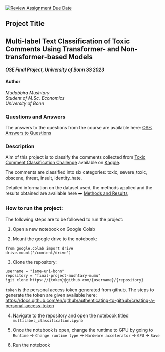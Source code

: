 [![Review Assignment Due Date](https://classroom.github.com/assets/deadline-readme-button-24ddc0f5d75046c5622901739e7c5dd533143b0c8e959d652212380cedb1ea36.svg)](https://classroom.github.com/a/R1vgPUT1)


## Project Title

## Multi-label Text Classification of Toxic Comments Using Transformer- and Non-transformer-based Models

#### *OSE Final Project, University of Bonn SS 2023*
#### Author
*Mudabbira Mushtary\
Student of M.Sc. Economics\
University of Bonn*

### Questions and Answers

The answers to the questions from the course are available here: [OSE: Answers to Questions](OSE_2023_Mushtary_Q_and_A.pdf)

### Description

Aim of this project is to classify the comments collected from [Toxic Comment Classification Challenge](https://www.kaggle.com/c/jigsaw-toxic-comment-classification-challenge) available on [Kaggle](https://www.kaggle.com/).

The comments are classified into six categories: toxic, severe_toxic, obscene, threat, insult, identity_hate.

Detailed information on the dataset used, the methods applied and the results obtained are available here :arrow_right: [Methods and Results](PROJECT_INFO.md)

### How to run the project:

The following steps are to be followed to run the project:

1. Open a new notebook on Google Colab

2. Mount the google drive to the notebook:

```
from google.colab import drive
drive.mount('/content/drive')
```

3. Clone the repository:
```
username = "iame-uni-bonn"
repository = "final-project-mushtary-mumu"
!git clone https://{token}@github.com/{username}/{repository}

```
`token` is the personal access token generated from github. The steps to generate the token are given available here: https://docs.github.com/en/github/authenticating-to-github/creating-a-personal-access-token

4. Navigate to the repository and open the notebook titled `multilabel_classification.ipynb`

5. Once the notebook is open, change the runtime to GPU by going to `Runtime` -> `Change runtime type` -> `Hardware accelerator` -> `GPU` -> `Save`

6. Run the notebook




